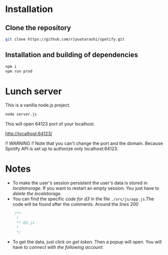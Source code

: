 # Installation
## Clone the repository
```sh
git clone https://github.com/riyuatarashi/spotify.git
```

## Installation and building of dependencies
```sh
npm i
npm run prod
```

# Lunch server
This is a vanilla node.js project.
```sh
node server.js
```

This will open 64123 port of your localhost.

[http://localhost:64123/](http://localhost:64123/)

*!! WARNING !!*
Note that you can't change the port and the domain. Because Spotify API is set up to authorize only localhost:64123.

# Notes
- To make the user's session persistent the user's data is stored in *localstrorage*. If you want to restart an empty session. You just have to *delete the localstorage*.
- You can find the specific *code for d3* in the file `./src/js/app.js`.The code will be found after the comments. Around the *lines 200*
```js
    /**
     *
     ** D3.js
     *
     */
```
- To get the data, just click on *get token*. Then a popup will open. You will have to *connect with the following account*:
